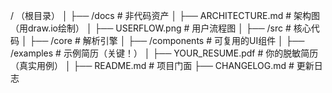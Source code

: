 / （根目录）
│
├── /docs               # 非代码资产
│   ├── ARCHITECTURE.md # 架构图（用draw.io绘制）
│   ├── USERFLOW.png    # 用户流程图
│
├── /src                # 核心代码
│   ├── /core           # 解析引擎
│   ├── /components     # 可复用的UI组件
│
├── /examples           # 示例简历（关键！）
│   ├── YOUR_RESUME.pdf # 你的脱敏简历（真实用例）
│
├── README.md           # 项目门面
├── CHANGELOG.md        # 更新日志
